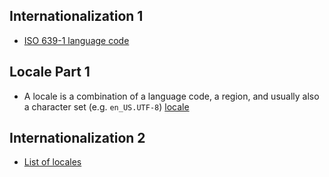 ## Internationalization 1
* [ISO 639-1 language code](https://en.wikipedia.org/wiki/List_of_ISO_639-1_codes)

## Locale Part 1
* A locale is a combination of a language code, a region, and usually also a character set (e.g. `en_US.UTF-8`)
	[locale](https://en.wikipedia.org/wiki/Locale_(computer_software))

## Internationalization 2
* [List of locales](http://www.localeplanet.com/icu/iso639.html)
